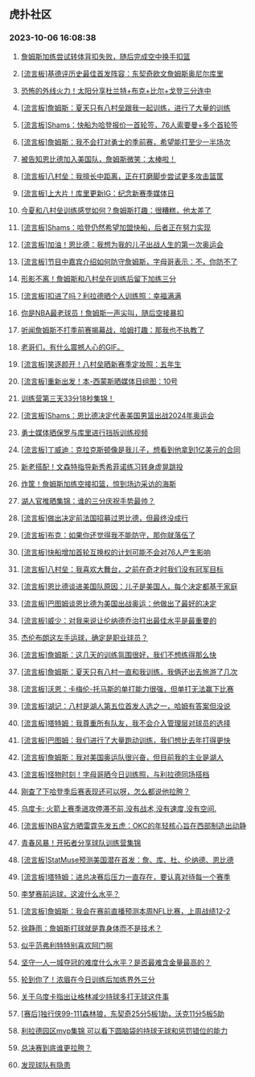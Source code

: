 ## 虎扑社区 
### 2023-10-06 16:08:38

1. [詹姆斯加练尝试转体背扣失败，随后完成空中换手扣篮](https://bbs.hupu.com/62357207.html)

2. [[流言板]基德评历史最佳首发阵容：东契奇欧文詹姆斯奥尼尔库里](https://bbs.hupu.com/62356537.html)

3. [恐怖的外线火力！太阳分享杜兰特+布克+比尔+戈登三分连中](https://bbs.hupu.com/62355843.html)

4. [[流言板]詹姆斯：夏天只有八村垒跟我一起训练，进行了大量的训练](https://bbs.hupu.com/62356151.html)

5. [[流言板]Shams：快船为哈登报价一首轮签，76人索要曼+多个首轮签](https://bbs.hupu.com/62354947.html)

6. [[流言板]詹姆斯：我不会打对勇士的季前赛，希望能打至少一半场次](https://bbs.hupu.com/62354472.html)

7. [被告知恩比德加入美国队，詹姆斯微笑：太棒啦！](https://bbs.hupu.com/62354383.html)

8. [[流言板]八村垒：我擅长中距离，正在打磨脚步尝试更多攻击篮筐](https://bbs.hupu.com/62356309.html)

9. [[流言板]上大片！库里更新IG：纪念新赛季媒体日](https://bbs.hupu.com/62357505.html)

10. [今夏和八村垒训练感觉如何？詹姆斯打趣：很糟糕，他太差了](https://bbs.hupu.com/62355560.html)

11. [[流言板]Shams：哈登仍然希望加盟快船，后者正在努力实现](https://bbs.hupu.com/62354118.html)

12. [[流言板]加油！恩比德：我想为我的儿子出战人生的第一次奥运会](https://bbs.hupu.com/62354271.html)

13. [[流言板]节目中嘉宾介绍如何防守詹姆斯，字母哥表示：不，你防不了](https://bbs.hupu.com/62355748.html)

14. [形影不离！詹姆斯和八村垒在训练后留下加练三分](https://bbs.hupu.com/62355456.html)

15. [[流言板]扣进了吗？利拉德晒个人训练照：幸福满满](https://bbs.hupu.com/62357849.html)

16. [你是NBA最老球员！詹姆斯一声尖叫，随后空接暴扣](https://bbs.hupu.com/62354235.html)

17. [听闻詹姆斯不打季前赛揭幕战，哈姆打趣：那我也不执教了](https://bbs.hupu.com/62358397.html)

18. [老哥们，有什么震撼人心的GIF。](https://bbs.hupu.com/62356362.html)

19. [[流言板]笑逐颜开！八村垒晒新赛季定妆照：五年生](https://bbs.hupu.com/62357752.html)

20. [[流言板]重新出发！本-西蒙斯晒媒体日组图：10号](https://bbs.hupu.com/62357717.html)

21. [训练营第三天33分18秒集锦！](https://bbs.hupu.com/62354403.html)

22. [[流言板]Shams：恩比德决定代表美国男篮出战2024年奥运会](https://bbs.hupu.com/62352481.html)

23. [勇士媒体晒保罗与库里进行挡拆训练视频](https://bbs.hupu.com/62355146.html)

24. [[流言板]丁威迪：克拉克斯顿像是我儿子，想看到他拿到1亿美元的合同](https://bbs.hupu.com/62356092.html)

25. [新老搭配！文森特指导新秀希菲诺练习转身虚晃跳投](https://bbs.hupu.com/62357530.html)

26. [炸筐！詹姆斯加练空接扣篮，惊到场边采访的海斯](https://bbs.hupu.com/62354326.html)

27. [湖人官推晒集锦：谁的三分庆祝手势最帅？](https://bbs.hupu.com/62356775.html)

28. [[流言板]做出决定前法国招募过恩比德，但最终没成行](https://bbs.hupu.com/62354196.html)

29. [[流言板]布克：如果你还觉得我不能防守，那你就落伍了](https://bbs.hupu.com/62355922.html)

30. [[流言板]快船增加首轮互换权的计划可能不会对76人产生影响](https://bbs.hupu.com/62354433.html)

31. [[流言板]八村垒：我喜欢大舞台，之前在奇才时我们没有冠军目标](https://bbs.hupu.com/62357147.html)

32. [[流言板]恩比德谈进美国队原因：儿子是美国人，每个决定都基于家庭](https://bbs.hupu.com/62353744.html)

33. [[流言板]巴图姆谈恩比德为美国出战奥运：他做出了最好的决定](https://bbs.hupu.com/62356267.html)

34. [[流言板]威少：对我来说让伦纳德乔治打出最佳水平是最重要的](https://bbs.hupu.com/62355081.html)

35. [杰伦布朗这左手运球，确定是职业球员？](https://bbs.hupu.com/62357534.html)

36. [[流言板]詹姆斯：这几天的训练氛围很好，我们不想练得那么快](https://bbs.hupu.com/62358224.html)

37. [[流言板]詹姆斯：夏天只有八村一直和我训练，我俩还出去旅游了几次](https://bbs.hupu.com/62354174.html)

38. [[流言板]沃恩：卡梅伦-托马斯的单打能力很强，但单打无法赢下比赛](https://bbs.hupu.com/62355925.html)

39. [[流言板]湖记：八村是湖人第五位首发人选之一，哈姆有答案但没说](https://bbs.hupu.com/62354141.html)

40. [[流言板]塔特姆：我尊重所有队友，我不会介入管理层对球员的选择](https://bbs.hupu.com/62355350.html)

41. [[流言板]巴图姆：我们进行了大量跑动训练，我们想比去年打得更快](https://bbs.hupu.com/62356737.html)

42. [[流言板]詹姆斯：我对美国奥运队很兴奋，但目前我的主业是湖人](https://bbs.hupu.com/62354712.html)

43. [[流言板]怪物时刻！字母哥晒今日训练照，与利拉德同场搭档](https://bbs.hupu.com/62357683.html)

44. [刚查了下哈登季后赛表现还可以呀，怎么都说他拉胯？](https://bbs.hupu.com/62357709.html)

45. [乌度卡: 火箭上赛季进攻停滞不前,没有战术,没有速度,没有空间.](https://bbs.hupu.com/62356021.html)

46. [[流言板]NBA官方晒雷霆先发五虎：OKC的年轻核心旨在西部制造出动静](https://bbs.hupu.com/62355054.html)

47. [青春风暴！开拓者分享球队训练营集锦](https://bbs.hupu.com/62357795.html)

48. [[流言板]StatMuse预测美国潜在首发：詹、库、杜、伦纳德、恩比德](https://bbs.hupu.com/62353606.html)

49. [[流言板]塔特姆：进总决赛后压力一直存在，要认真对待每一个赛季](https://bbs.hupu.com/62356530.html)

50. [李梦赛前运球，这波什么水平？](https://bbs.hupu.com/62357514.html)

51. [[流言板]詹姆斯：我会在赛前直播预测本周NFL比赛，上周战绩12-2](https://bbs.hupu.com/62355011.html)

52. [徐静雨：詹姆斯打球就是靠身体而不是技术？](https://bbs.hupu.com/62355251.html)

53. [似乎范弗利特特别喜欢阿门啊](https://bbs.hupu.com/62358192.html)

54. [坚守一人一城夺冠的难度什么水平？是否最难含金量最高的？](https://bbs.hupu.com/62355127.html)

55. [轮到你了！浓眉在今日训练后加练界外三分](https://bbs.hupu.com/62354753.html)

56. [关于乌度卡指出让格林减少持球多打无球这件事](https://bbs.hupu.com/62357864.html)

57. [[赛后]独行侠99-111森林狼，东契奇25分5板1助，沃克11分5板5助](https://bbs.hupu.com/62353651.html)

58. [利拉德园区mvp集锦  可以看下圆脑袋的持球无球和惩罚错位的能力](https://bbs.hupu.com/62357868.html)

59. [总决赛到底谁更拉胯？](https://bbs.hupu.com/62354222.html)

60. [发现球队有隐患](https://bbs.hupu.com/62357633.html)

